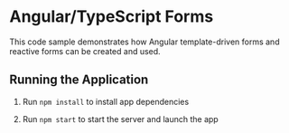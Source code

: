 # Angular/TypeScript Forms

This code sample demonstrates how Angular template-driven forms and 
reactive forms can be created and used.

## Running the Application

1. Run `npm install` to install app dependencies

1. Run `npm start` to start the server and launch the app

